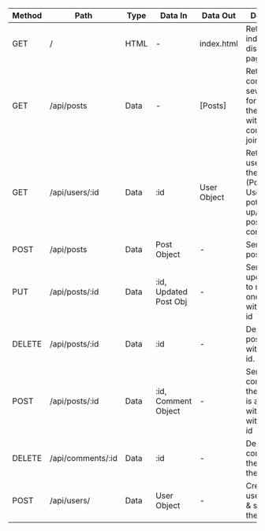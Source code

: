 | Method | Path | Type | Data In | Data Out   | Description                            |
|--------|------|------|---------|------------|----------------------------------------|
| GET    | /    | HTML | -       | index.html | Returns index.html for display to page |
| GET    | /api/posts | Data  | -   | [Posts] | Returns json containing several posts for display on the front page with comments joined |
| GET    | /api/users/:id    | Data  | :id  | User Object | Returns the user's data to the page (Posts, Username, potentially up/downvoted posts, posted comments) |
| POST   | /api/posts | Data  | Post Object  | -    | Sends a new post to the DB |
| PUT    | /api/posts/:id | Data | :id, Updated Post Obj | - | Sends an updated post to replace the one in the DB with the given id |
| DELETE | /api/posts/:id | Data | :id | - | Deletes the post in the DB with the given id. |
| POST   | /api/posts/:id  | Data | :id, Comment Object | - | Sends a comment to the DB which is associated with the post with the given id |
| DELETE | /api/comments/:id | Data | :id | - | Deletes the comment in the DB with the given id |
| POST   | /api/users/  | Data | User Object | - | Creates a new user account & sends it to the DB |